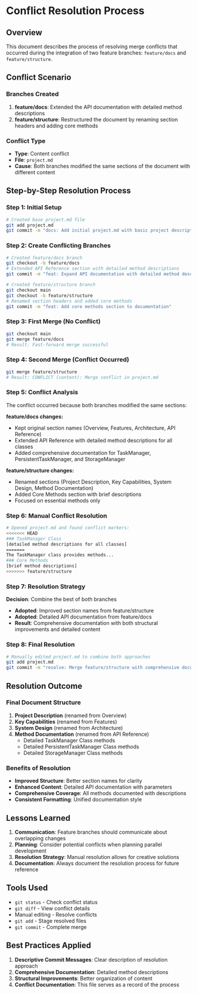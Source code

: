 # Conflict Resolution Process

## Overview

This document describes the process of resolving merge conflicts that occurred during the integration of two feature branches: `feature/docs` and `feature/structure`.

## Conflict Scenario

### Branches Created
1. **feature/docs**: Extended the API documentation with detailed method descriptions
2. **feature/structure**: Restructured the document by renaming section headers and adding core methods

### Conflict Type
- **Type**: Content conflict
- **File**: `project.md`
- **Cause**: Both branches modified the same sections of the document with different content

## Step-by-Step Resolution Process

### Step 1: Initial Setup
```bash
# Created base project.md file
git add project.md
git commit -m "docs: Add initial project.md with basic project description"
```

### Step 2: Create Conflicting Branches
```bash
# Created feature/docs branch
git checkout -b feature/docs
# Extended API Reference section with detailed method descriptions
git commit -m "feat: Expand API documentation with detailed method descriptions"

# Created feature/structure branch  
git checkout main
git checkout -b feature/structure
# Renamed section headers and added core methods
git commit -m "feat: Add core methods section to documentation"
```

### Step 3: First Merge (No Conflict)
```bash
git checkout main
git merge feature/docs
# Result: Fast-forward merge successful
```

### Step 4: Second Merge (Conflict Occurred)
```bash
git merge feature/structure
# Result: CONFLICT (content): Merge conflict in project.md
```

### Step 5: Conflict Analysis
The conflict occurred because both branches modified the same sections:

**feature/docs changes:**
- Kept original section names (Overview, Features, Architecture, API Reference)
- Extended API Reference with detailed method descriptions for all classes
- Added comprehensive documentation for TaskManager, PersistentTaskManager, and StorageManager

**feature/structure changes:**
- Renamed sections (Project Description, Key Capabilities, System Design, Method Documentation)
- Added Core Methods section with brief descriptions
- Focused on essential methods only

### Step 6: Manual Conflict Resolution
```bash
# Opened project.md and found conflict markers:
<<<<<<< HEAD
### TaskManager Class
[detailed method descriptions for all classes]
=======
The TaskManager class provides methods...
### Core Methods
[brief method descriptions]
>>>>>>> feature/structure
```

### Step 7: Resolution Strategy
**Decision**: Combine the best of both branches
- **Adopted**: Improved section names from feature/structure
- **Adopted**: Detailed API documentation from feature/docs
- **Result**: Comprehensive documentation with both structural improvements and detailed content

### Step 8: Final Resolution
```bash
# Manually edited project.md to combine both approaches
git add project.md
git commit -m "resolve: Merge feature/structure with comprehensive documentation"
```

## Resolution Outcome

### Final Document Structure
1. **Project Description** (renamed from Overview)
2. **Key Capabilities** (renamed from Features)  
3. **System Design** (renamed from Architecture)
4. **Method Documentation** (renamed from API Reference)
   - Detailed TaskManager Class methods
   - Detailed PersistentTaskManager Class methods
   - Detailed StorageManager Class methods

### Benefits of Resolution
- **Improved Structure**: Better section names for clarity
- **Enhanced Content**: Detailed API documentation with parameters
- **Comprehensive Coverage**: All methods documented with descriptions
- **Consistent Formatting**: Unified documentation style

## Lessons Learned

1. **Communication**: Feature branches should communicate about overlapping changes
2. **Planning**: Consider potential conflicts when planning parallel development
3. **Resolution Strategy**: Manual resolution allows for creative solutions
4. **Documentation**: Always document the resolution process for future reference

## Tools Used

- `git status` - Check conflict status
- `git diff` - View conflict details
- Manual editing - Resolve conflicts
- `git add` - Stage resolved files
- `git commit` - Complete merge

## Best Practices Applied

1. **Descriptive Commit Messages**: Clear description of resolution approach
2. **Comprehensive Documentation**: Detailed method descriptions
3. **Structural Improvements**: Better organization of content
4. **Conflict Documentation**: This file serves as a record of the process
